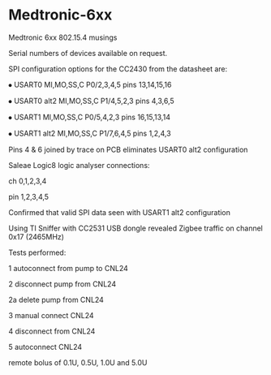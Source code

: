 # Medtronic-6xx
Medtronic 6xx 802.15.4 musings

Serial numbers of devices available on request.

SPI configuration options for the CC2430 from the datasheet are:

⦁	USART0		MI,MO,SS,C P0/2,3,4,5	pins 13,14,15,16	

⦁	USART0 alt2	MI,MO,SS,C P1/4,5,2,3	pins 4,3,6,5

⦁	USART1		MI,MO,SS,C P0/5,4,2,3	pins 16,15,13,14

⦁	USART1 alt2	MI,MO,SS,C P1/7,6,4,5	pins 1,2,4,3 	

Pins 4 & 6 joined by trace on PCB eliminates  USART0 alt2 configuration

Saleae Logic8 logic analyser connections:

ch	0,1,2,3,4

pin	1,2,3,4,5

Confirmed that valid SPI data seen with USART1 alt2 configuration

Using TI Sniffer with CC2531 USB dongle revealed Zigbee traffic on channel 0x17 (2465MHz)

Tests performed:

1 	autoconnect from pump to CNL24

2 	disconnect pump from CNL24

2a	delete pump from CNL24

3	manual connect CNL24

4	disconnect from CNL24

5	autoconnect CNL24

remote bolus of 0.1U, 0.5U, 1.0U and 5.0U



